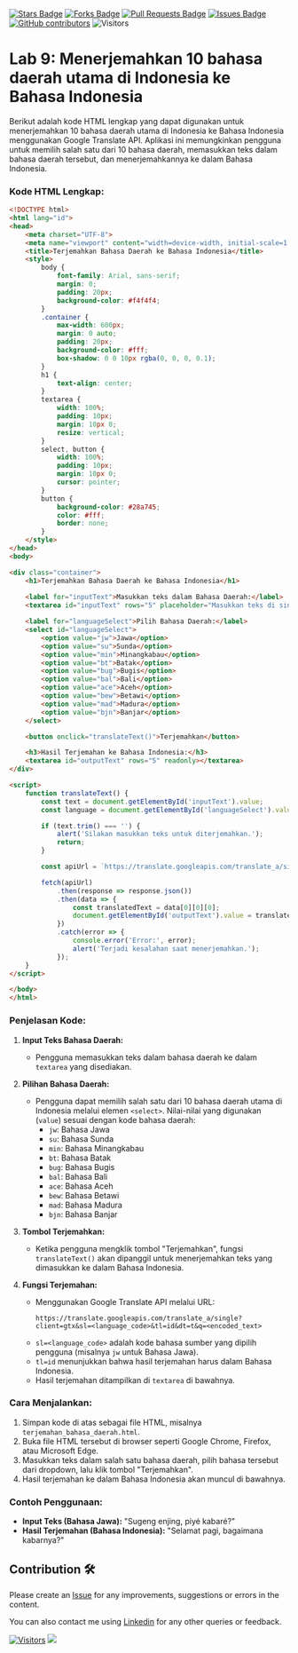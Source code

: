 <a href="https://github.com/drshahizan/special-topic-data-engineering/stargazers"><img src="https://img.shields.io/github/stars/drshahizan/special-topic-data-engineering" alt="Stars Badge"/></a>
<a href="https://github.com/drshahizan/special-topic-data-engineering/network/members"><img src="https://img.shields.io/github/forks/drshahizan/special-topic-data-engineering" alt="Forks Badge"/></a>
<a href="https://github.com/drshahizan/special-topic-data-engineering/pulls"><img src="https://img.shields.io/github/issues-pr/drshahizan/special-topic-data-engineering" alt="Pull Requests Badge"/></a>
<a href="https://github.com/drshahizan/special-topic-data-engineering/issues"><img src="https://img.shields.io/github/issues/drshahizan/special-topic-data-engineering" alt="Issues Badge"/></a>
<a href="https://github.com/drshahizan/special-topic-data-engineering/graphs/contributors"><img alt="GitHub contributors" src="https://img.shields.io/github/contributors/drshahizan/special-topic-data-engineering?color=2b9348"></a>
![Visitors](https://api.visitorbadge.io/api/visitors?path=https%3A%2F%2Fgithub.com%2Fdrshahizan%2Fspecial-topic-data-engineering&labelColor=%23d9e3f0&countColor=%23697689&style=flat)

# Lab 9: Menerjemahkan 10 bahasa daerah utama di Indonesia ke Bahasa Indonesia
Berikut adalah kode HTML lengkap yang dapat digunakan untuk menerjemahkan 10 bahasa daerah utama di Indonesia ke Bahasa Indonesia menggunakan Google Translate API. Aplikasi ini memungkinkan pengguna untuk memilih salah satu dari 10 bahasa daerah, memasukkan teks dalam bahasa daerah tersebut, dan menerjemahkannya ke dalam Bahasa Indonesia.

### Kode HTML Lengkap:

```html
<!DOCTYPE html>
<html lang="id">
<head>
    <meta charset="UTF-8">
    <meta name="viewport" content="width=device-width, initial-scale=1.0">
    <title>Terjemahkan Bahasa Daerah ke Bahasa Indonesia</title>
    <style>
        body {
            font-family: Arial, sans-serif;
            margin: 0;
            padding: 20px;
            background-color: #f4f4f4;
        }
        .container {
            max-width: 600px;
            margin: 0 auto;
            padding: 20px;
            background-color: #fff;
            box-shadow: 0 0 10px rgba(0, 0, 0, 0.1);
        }
        h1 {
            text-align: center;
        }
        textarea {
            width: 100%;
            padding: 10px;
            margin: 10px 0;
            resize: vertical;
        }
        select, button {
            width: 100%;
            padding: 10px;
            margin: 10px 0;
            cursor: pointer;
        }
        button {
            background-color: #28a745;
            color: #fff;
            border: none;
        }
    </style>
</head>
<body>

<div class="container">
    <h1>Terjemahkan Bahasa Daerah ke Bahasa Indonesia</h1>
    
    <label for="inputText">Masukkan teks dalam Bahasa Daerah:</label>
    <textarea id="inputText" rows="5" placeholder="Masukkan teks di sini..."></textarea>

    <label for="languageSelect">Pilih Bahasa Daerah:</label>
    <select id="languageSelect">
        <option value="jw">Jawa</option>
        <option value="su">Sunda</option>
        <option value="min">Minangkabau</option>
        <option value="bt">Batak</option>
        <option value="bug">Bugis</option>
        <option value="bal">Bali</option>
        <option value="ace">Aceh</option>
        <option value="bew">Betawi</option>
        <option value="mad">Madura</option>
        <option value="bjn">Banjar</option>
    </select>

    <button onclick="translateText()">Terjemahkan</button>

    <h3>Hasil Terjemahan ke Bahasa Indonesia:</h3>
    <textarea id="outputText" rows="5" readonly></textarea>
</div>

<script>
    function translateText() {
        const text = document.getElementById('inputText').value;
        const language = document.getElementById('languageSelect').value;

        if (text.trim() === '') {
            alert('Silakan masukkan teks untuk diterjemahkan.');
            return;
        }

        const apiUrl = `https://translate.googleapis.com/translate_a/single?client=gtx&sl=${language}&tl=id&dt=t&q=${encodeURI(text)}`;

        fetch(apiUrl)
            .then(response => response.json())
            .then(data => {
                const translatedText = data[0][0][0];
                document.getElementById('outputText').value = translatedText;
            })
            .catch(error => {
                console.error('Error:', error);
                alert('Terjadi kesalahan saat menerjemahkan.');
            });
    }
</script>

</body>
</html>
```

### Penjelasan Kode:

1. **Input Teks Bahasa Daerah:**
   - Pengguna memasukkan teks dalam bahasa daerah ke dalam `textarea` yang disediakan.

2. **Pilihan Bahasa Daerah:**
   - Pengguna dapat memilih salah satu dari 10 bahasa daerah utama di Indonesia melalui elemen `<select>`. Nilai-nilai yang digunakan (`value`) sesuai dengan kode bahasa daerah:
     - `jw`: Bahasa Jawa
     - `su`: Bahasa Sunda
     - `min`: Bahasa Minangkabau
     - `bt`: Bahasa Batak
     - `bug`: Bahasa Bugis
     - `bal`: Bahasa Bali
     - `ace`: Bahasa Aceh
     - `bew`: Bahasa Betawi
     - `mad`: Bahasa Madura
     - `bjn`: Bahasa Banjar

3. **Tombol Terjemahkan:**
   - Ketika pengguna mengklik tombol "Terjemahkan", fungsi `translateText()` akan dipanggil untuk menerjemahkan teks yang dimasukkan ke dalam Bahasa Indonesia.

4. **Fungsi Terjemahan:**
   - Menggunakan Google Translate API melalui URL:
     ```text
     https://translate.googleapis.com/translate_a/single?client=gtx&sl=<language_code>&tl=id&dt=t&q=<encoded_text>
     ```
   - `sl=<language_code>` adalah kode bahasa sumber yang dipilih pengguna (misalnya `jw` untuk Bahasa Jawa).
   - `tl=id` menunjukkan bahwa hasil terjemahan harus dalam Bahasa Indonesia.
   - Hasil terjemahan ditampilkan di `textarea` di bawahnya.

### Cara Menjalankan:

1. Simpan kode di atas sebagai file HTML, misalnya `terjemahan_bahasa_daerah.html`.
2. Buka file HTML tersebut di browser seperti Google Chrome, Firefox, atau Microsoft Edge.
3. Masukkan teks dalam salah satu bahasa daerah, pilih bahasa tersebut dari dropdown, lalu klik tombol "Terjemahkan".
4. Hasil terjemahan ke dalam Bahasa Indonesia akan muncul di bawahnya.

### Contoh Penggunaan:

- **Input Teks (Bahasa Jawa):** "Sugeng enjing, piyé kabaré?"
- **Hasil Terjemahan (Bahasa Indonesia):** "Selamat pagi, bagaimana kabarnya?"


## Contribution 🛠️
Please create an [Issue](https://github.com/drshahizan/special-topic-data-engineering/issues) for any improvements, suggestions or errors in the content.

You can also contact me using [Linkedin](https://www.linkedin.com/in/drshahizan/) for any other queries or feedback.

[![Visitors](https://api.visitorbadge.io/api/visitors?path=https%3A%2F%2Fgithub.com%2Fdrshahizan&labelColor=%23697689&countColor=%23555555&style=plastic)](https://visitorbadge.io/status?path=https%3A%2F%2Fgithub.com%2Fdrshahizan)
![](https://hit.yhype.me/github/profile?user_id=81284918)




